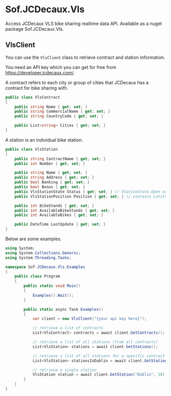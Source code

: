 # Sof.JCDecaux.Vls

Access JCDecaux VLS bike sharing realtime data API. Available as a nuget package Sof.JCDecaux.Vls.

## VlsClient

You can use the `VlsClient` class to retrieve contract and station information.

You need an API key which you can get for free from https://developer.jcdecaux.com/.

A contract refers to each city or group of cities that JCDecaux has a contract for bike sharing with.

```csharp
public class VlsContract
{
    public string Name { get; set; }
    public string CommercialName { get; set; }
    public string CountryCode { get; set; }

    public List<string> Cities { get; set; }
}
```

A station is an individual bike station.

```csharp
public class VlsStation
{
    public string ContractName { get; set; }
    public int Number { get; set; }

    public string Name { get; set; }
    public string Address { get; set; }
    public bool Banking { get; set; }
    public bool Bonus { get; set; }
    public VlsStationState Status { get; set; } // StationState.Open or StationState.Closed
    public VlsStationPosition Position { get; set; } // contains Latitude and Longtitude

    public int BikeStands { get; set; }
    public int AvailableBikeStands { get; set; }
    public int AvailableBikes { get; set; }

    public DateTime LastUpdate { get; set; }
}
```

Below are some examples.

```csharp
using System;
using System.Collections.Generic;
using System.Threading.Tasks;

namespace Sof.JCDecaux.Vls.Examples
{
    public class Program
    {
        public static void Main()
        {
            Examples().Wait();
        }

        public static async Task Examples()
        {
            var client = new VlsClient("{your api key here}");

            // retrieve a list of contracts
            List<VlsContract> contracts = await client.GetContracts();

            // retrieve a list of all stations (from all contracts)
            List<VlsStation> stations = await client.GetStations();

            // retrieve a list of all stations for a specific contract
            List<VlsStation> stationsInDublin = await client.GetStations("Dublin");

            // retrieve a single station
            VlsStation station = await client.GetStation("Dublin", 18);
        }
    }
}
```

